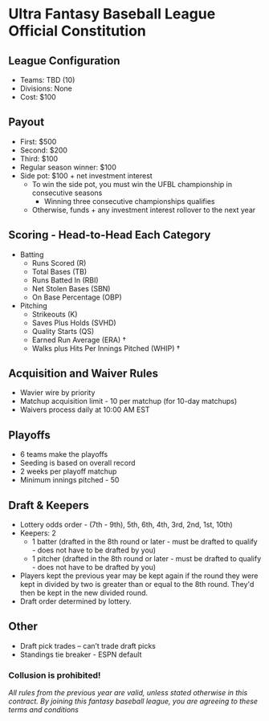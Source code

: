# Ultra Fantasy Baseball League Official Constitution

## League Configuration
* Teams: TBD (10)	
* Divisions: None
* Cost: $100	

## Payout
* First: $500
* Second: $200
* Third: $100
* Regular season winner: $100
* Side pot: $100 + net investment interest
  * To win the side pot, you must win the UFBL championship in consecutive seasons
    * Winning three consecutive championships qualifies
  * Otherwise, funds + any investment interest rollover to the next year

## Scoring - Head-to-Head Each Category
* Batting
  * Runs Scored (R)
  * Total Bases (TB) 
  * Runs Batted In (RBI)
  * Net Stolen Bases (SBN)  
  * On Base Percentage (OBP)
* Pitching
  * Strikeouts (K)
  * Saves Plus Holds (SVHD)
  * Quality Starts (QS)
  * Earned Run Average (ERA) †
  * Walks plus Hits Per Innings Pitched (WHIP) † 

## Acquisition and Waiver Rules
* Wavier wire by priority
* Matchup acquisition limit - 10 per matchup (for 10-day matchups)
* Waivers process daily at 10:00 AM EST

## Playoffs
* 6 teams make the playoffs
* Seeding is based on overall record
* 2 weeks per playoff matchup
* Minimum innings pitched - 50

## Draft & Keepers
* Lottery odds order - (7th - 9th), 5th, 6th, 4th, 3rd, 2nd, 1st, 10th)
* Keepers: 2
  * 1 batter (drafted in the 8th round or later - must be drafted to qualify - does not have to be drafted by you)
  * 1 pitcher (drafted in the 8th round or later - must be drafted to qualify - does not have to be drafted by you)
* Players kept the previous year may be kept again if the round they were kept in divided by two is greater than or equal to the 8th round. They'd then be kept in the new divided round. 
* Draft order determined by lottery.

## Other
* Draft pick trades – can’t trade draft picks
* Standings tie breaker - ESPN default

### Collusion is prohibited! 
*All rules from the previous year are valid, unless stated otherwise in this contract. By joining this fantasy baseball league, you are agreeing to these terms and conditions*
